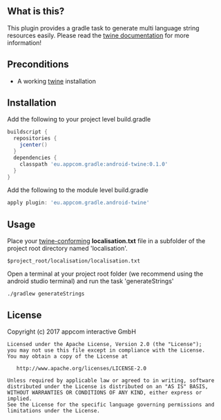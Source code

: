 ## What is this?

This plugin provides a gradle task to generate multi language string resources easily. 
Please read the [twine documentation](https://github.com/scelis/twine) for more information! 

## Preconditions

* A working [twine](https://github.com/scelis/twine) installation

## Installation

Add the following to your project level build.gradle

```groovy
buildscript {
  repositories {
    jcenter()
  }
  dependencies {
    classpath 'eu.appcom.gradle:android-twine:0.1.0'
  }
}
```

Add the following to the module level build.gradle

```groovy
apply plugin: 'eu.appcom.gradle.android-twine'
```

## Usage

Place your [twine-conforming](https://github.com/scelis/twine#twine-file-format) **localisation.txt** file in a subfolder of the project root directory named 'localisation'.

```
$project_root/localisation/localisation.txt
```

Open a terminal at your project root folder (we recommend using the android studio terminal) and run the task 'generateStrings'

```
./gradlew generateStrings
```

## License

Copyright (c) 2017 appcom interactive GmbH

    Licensed under the Apache License, Version 2.0 (the "License");
    you may not use this file except in compliance with the License.
    You may obtain a copy of the License at

       http://www.apache.org/licenses/LICENSE-2.0

    Unless required by applicable law or agreed to in writing, software
    distributed under the License is distributed on an "AS IS" BASIS,
    WITHOUT WARRANTIES OR CONDITIONS OF ANY KIND, either express or implied.
    See the License for the specific language governing permissions and
    limitations under the License.
